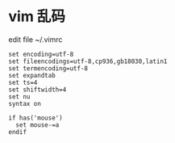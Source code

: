 # vim 乱码
edit file ~/.vimrc
```text
set encoding=utf-8
set fileencodings=utf-8,cp936,gb18030,latin1
set termencoding=utf-8
set expandtab
set ts=4
set shiftwidth=4
set nu
syntax on

if has('mouse')
  set mouse-=a
endif
```
